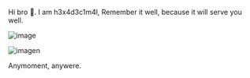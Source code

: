 Hi bro 👋.
I am h3x4d3c1m4l,
Remember it well, because it will serve you well.


![image](https://github.com/pr0xy0wlz/pr0xy0wlz/assets/129412198/1066aec2-1fb5-4af8-bdd9-aff1a341b329)

![imagen](https://github.com/pr0xy0wlz/pr0xy0wlz/assets/129412198/0b82314c-2551-49b4-aafc-c1fad2d9c6a9)

Anymoment, anywere.
